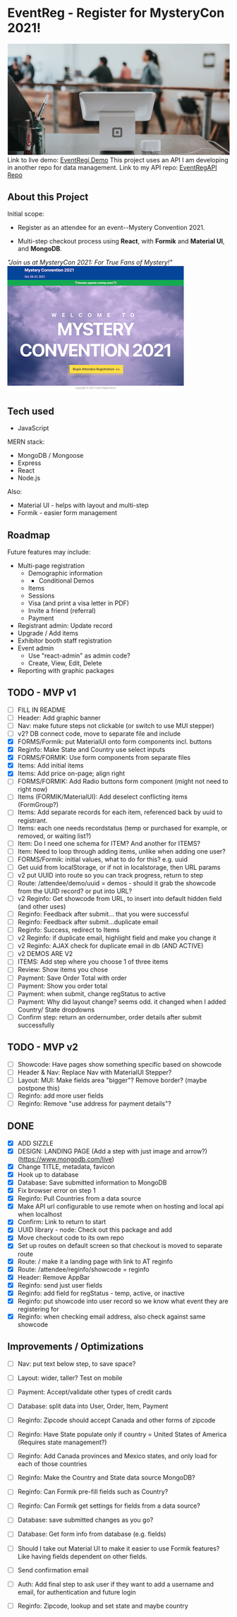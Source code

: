 # EventReg - Register for MysteryCon 2021!
![Event Reg](https://raw.githubusercontent.com/jamespro/eventregi/main/public/banner.png)
Link to live demo: [EventRegi Demo](https://eventregi.herokuapp.com/)
This project uses an API I am developing in another repo for data management. Link to my API repo: [EventRegAPI Repo](https://github.com/jamespro/eventreg/)
## About this Project

Initial scope: 
* Register as an attendee for an event--Mystery Convention 2021. 

* Multi-step checkout process using **React**, with **Formik** and **Material UI**, and **MongoDB**.

*"Join us at MysteryCon 2021: For True Fans of Mystery!"*
![Event Reg](https://raw.githubusercontent.com/jamespro/eventregi/main/public/img/welcome-sm.png)

## Tech used
* JavaScript

MERN stack:
* MongoDB / Mongoose
* Express
* React
* Node.js

Also: 
* Material UI - helps with layout and multi-step
* Formik - easier form management

## Roadmap

Future features may include:
* Multi-page registration
  * Demographic information
  * * Conditional Demos
  * Items
  * Sessions
  * Visa (and print a visa letter in PDF)
  * Invite a friend (referral)
  * Payment
* Registrant admin: Update record
* Upgrade / Add items
* Exhibitor booth staff registration
* Event admin
  * Use "react-admin" as admin code?
  * Create, View, Edit, Delete
* Reporting with graphic packages

## TODO - MVP v1
- [ ] FILL IN README
- [ ] Header: Add graphic banner
- [ ] Nav: make future steps not clickable (or switch to use MUI stepper)
- [ ] v2? DB connect code, move to separate file and include
- [x] FORMS/Formik: put MaterialUI onto form components incl. buttons
- [x] Reginfo: Make State and Country use select inputs
- [x] FORMS/FORMIK: Use form components from separate files
- [x] Items: Add initial items
- [x] Items: Add price on-page; align right
- [ ] FORMS/FORMIK: Add Radio buttons form component (might not need to right now)
- [ ] Items (FORMIK/MaterialUI): Add deselect conflicting items (FormGroup?)
- [ ] Items: Add separate records for each item, referenced back by uuid to registrant.
- [ ] Items: each one needs recordstatus (temp or purchased for example, or removed, or waiting list?)
- [ ] Item: Do I need one schema for ITEM? And another for ITEMS?
- [ ] Item: Need to loop through adding items, unlike when adding one user?
- [ ] FORMS/Formik: initial values, what to do for this? e.g. uuid
- [ ] Get uuid from localStorage, or if not in localstorage, then URL params
- [ ] v2 put UUID into route so you can track progress, return to step
- [ ] Route: /attendee/demo/uuid = demos - should it grab the showcode from the UUID record? or put into URL?
- [ ] v2 Reginfo: Get showcode from URL, to insert into default hidden field (and other uses)
- [ ] Reginfo: Feedback after submit... that you were successful
- [ ] Reginfo: Feedback after submit...duplicate email
- [ ] Reginfo: Success, redirect to Items
- [ ] v2 Reginfo: if duplicate email, highlight field and make you change it
- [ ] v2 Reginfo: AJAX check for duplicate email in db (AND ACTIVE)
- [ ] v2 DEMOS ARE V2
- [ ] ITEMS: Add step where you choose 1 of three items
- [ ] Review: Show items you chose
- [ ] Payment: Save Order Total with order
- [ ] Payment: Show you order total
- [ ] Payment: when submit, change regStatus to active
- [ ] Payment: Why did layout change? seems odd. it changed when I added Country/ State dropdowns
- [ ] Confirm step: return an ordernumber, order details after submit successfully

## TODO - MVP v2
- [ ] Showcode: Have pages show something specific based on showcode
- [ ] Header & Nav: Replace Nav with MaterialUI Stepper?
- [ ] Layout: MUI: Make fields area "bigger"? Remove border? (maybe postpone this)
- [ ] Reginfo: add more user fields
- [ ] Reginfo: Remove "use address for payment details"?

## DONE
- [x] ADD SIZZLE
- [x] DESIGN: LANDING PAGE (Add a step with just image and arrow?) (https://www.mongodb.com/live)
- [x] Change TITLE, metadata, favicon
- [x] Hook up to database
- [x] Database: Save submitted information to MongoDB
- [x] Fix browser error on step 1
- [x] Reginfo: Pull Countries from a data source 
- [x] Make API url configurable to use remote when on hosting and local api when localhost
- [x] Confirm: Link to return to start
- [x] UUID library - node: Check out this package and add 
- [x] Move checkout code to its own repo
- [x] Set up routes on default screen so that checkout is moved to separate route
- [x] Route: / make it a landing page with link to AT reginfo
- [x] Route: /attendee/reginfo/showcode = reginfo
- [x] Header: Remove AppBar
- [x] Reginfo: send just user fields
- [x] Reginfo: add field for regStatus - temp, active, or inactive
- [x] Reginfo: put showcode into user record so we know what event they are registering for
- [x] Reginfo: when checking email address, also check against same showcode
## Improvements / Optimizations
- [ ] Nav: put text below step, to save space?
- [ ] Layout: wider, taller? Test on mobile
- [ ] Payment: Accept/validate other types of credit cards
- [ ] Database: split data into User, Order, Item, Payment
- [ ] Reginfo: Zipcode should accept Canada and other forms of zipcode
- [ ] Reginfo: Have State populate only if country = United States of America (Requires state management?)
- [ ] Reginfo: Add Canada provinces and Mexico states, and only load for each of those countries
- [ ] Reginfo: Make the Country and State data source MongoDB?
- [ ] Reginfo: Can Formik pre-fill fields such as Country?
- [ ] Reginfo: Can Formik get settings for fields from a data source?
- [ ] Database: save submitted changes as you go?
- [ ] Database: Get form info from database (e.g. fields)
- [ ] Should I take out Material UI to make it easier to use Formik features? Like having fields dependent on other fields.
- [ ] Send confirmation email
- [ ] Auth: Add final step to ask user if they want to add a username and email, for authentication and future login
- [ ] Reginfo: Zipcode, lookup and set state and maybe country

